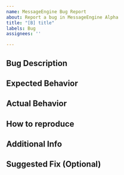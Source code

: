 ```yaml
---
name: MessageEngine Bug Report
about: Report a bug in MessageEngine Alpha
title: "[B] title"
labels: Bug
assignees: ''

---
```


## Bug Description



## Expected Behavior



## Actual Behavior



## How to reproduce



## Additional Info



## Suggested Fix (Optional)
